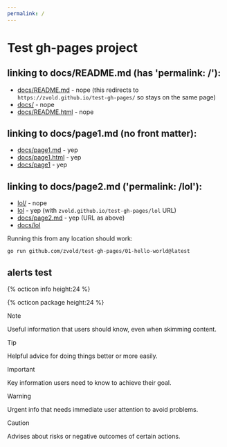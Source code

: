 ```yaml
---
permalink: /
---
```

# Test gh-pages project

## linking to docs/README.md (has 'permalink: /'):

- [docs/README.md](docs/README.md) - nope (this redirects to `https://zvold.github.io/test-gh-pages/` so stays on the same page)
- [docs/](docs/) - nope
- [docs/README.html](docs/README.html) - nope

## linking to docs/page1.md (no front matter):

- [docs/page1.md](docs/page1.md) - yep
- [docs/page1.html](docs/page1.html) - yep
- [docs/page1](docs/page1) - yep

## linking to docs/page2.md ('permalink: /lol'):

- [lol/](lol/) - nope
- [lol](lol) - yep (with `zvold.github.io/test-gh-pages/lol` URL)
- [docs/page2.md](docs/page2.md) - yep (URL as above)
- [docs/lol](docs/lol)

Running this from any location should work:

```
go run github.com/zvold/test-gh-pages/01-hello-world@latest 
```

## alerts test

{% octicon info height:24 %}

{% octicon package height:24 %}

> [!NOTE]
> Useful information that users should know, even when skimming content.

> [!TIP]
> Helpful advice for doing things better or more easily.

> [!IMPORTANT]
> Key information users need to know to achieve their goal.

> [!WARNING]
> Urgent info that needs immediate user attention to avoid problems.

> [!CAUTION]
> Advises about risks or negative outcomes of certain actions.
